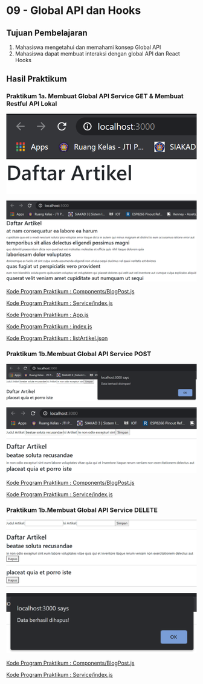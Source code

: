 # 09 - Global API dan Hooks

## Tujuan Pembelajaran

1. Mahasiswa mengetahui dan memahami konsep Global API
2. Mahasiswa dapat membuat interaksi dengan global API dan React Hooks

## Hasil Praktikum

### **Praktikum 1a. Membuat Global API Service GET & Membuat Restful API Lokal**

![Hasil Run Praktikum](img/hasil1.PNG)

![Hasil Run Praktikum](img/hasil2.PNG)

[Kode Program Praktikum : Components/BlogPost.js](../../src/09_Global_Api_Hooks/praktikum1a/components/BlogPost.js)

[Kode Program Praktikum : Service/index.js](../../src/09_Global_Api_Hooks/praktikum1a/services/index.js)

[Kode Program Praktikum : App.js](../../src/09_Global_Api_Hooks/praktikum1a/App.js)

[Kode Program Praktikum : index.js](../../src/09_Global_Api_Hooks/praktikum1a/index.js)

[Kode Program Praktikum : listArtikel.json](../../src/09_Global_Api_Hooks/praktikum1a/listArtikel.json)

### **Praktikum 1b.Membuat Global API Service POST**

![Hasil Run Praktikum](img/hasil3.PNG)

![Hasil Run Praktikum](img/hasil4.PNG)

[Kode Program Praktikum : Components/BlogPost.js](../../src/09_Global_Api_Hooks/praktikum1b/components/BlogPost.js)

[Kode Program Praktikum : Service/index.js](../../src/09_Global_Api_Hooks/praktikum1b/services/index.js)

### **Praktikum 1b.Membuat Global API Service DELETE**

![Hasil Run Praktikum](img/hasil5.PNG)

![Hasil Run Praktikum](img/hasil6.PNG)

[Kode Program Praktikum : Components/BlogPost.js](../../src/09_Global_Api_Hooks/praktikum1c/components/BlogPost.js)

[Kode Program Praktikum : Service/index.js](../../src/09_Global_Api_Hooks/praktikum1c/services/index.js)
